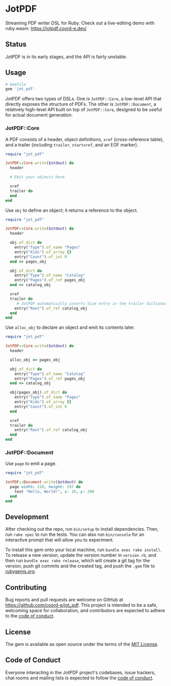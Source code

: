 # JotPDF

Streaming PDF writer DSL for Ruby. Check out a live-editing demo with ruby.wasm: https://jotpdf.coord-e.dev/

## Status

JotPDF is in its early stages, and the API is fairly unstable.

## Usage

```ruby
# Gemfile
gem 'jot_pdf'
```

JotPDF offers two types of DSLs. One is `JotPDF::Core`, a low-level API that directly exposes the structure of PDFs. The other is `JotPDF::Document`, a relatively high-level API built on top of `JotPDF::Core`, designed to be useful for actual document generation.

### JotPDF::Core

A PDF consists of a header, object definitions, `xref` (cross-reference table), and a trailer (including `trailer`, `startxref`, and an EOF marker).

```ruby
require "jot_pdf"

JotPDF::Core.write($stdout) do
  header

  # Emit your objects here

  xref
  trailer do
  end
end
```

Use `obj` to define an object; it returns a reference to the object.

```ruby
require "jot_pdf"

JotPDF::Core.write($stdout) do
  header

  obj.of_dict do
    entry("Type").of_name "Pages"
    entry("Kids").of_array {}
    entry("Count").of_int 0
  end => pages_obj

  obj.of_dict do
    entry("Type").of_name "Catalog"
    entry("Pages").of_ref pages_obj
  end => catalog_obj

  xref
  trailer do
     # JotPDF automatically inserts Size entry in the trailer dictionary
    entry("Root").of_ref catalog_obj
  end
end
```

Use `alloc_obj` to declare an object and emit its contents later.

```ruby
require "jot_pdf"

JotPDF::Core.write($stdout) do
  header

  alloc_obj => pages_obj

  obj.of_dict do
    entry("Type").of_name "Catalog"
    entry("Pages").of_ref pages_obj
  end => catalog_obj

  obj(pages_obj).of_dict do
    entry("Type").of_name "Pages"
    entry("Kids").of_array {}
    entry("Count").of_int 0
  end

  xref
  trailer do
    entry("Root").of_ref catalog_obj
  end
end
```

### JotPDF::Document

Use `page` to emit a page.

```ruby
require "jot_pdf"

JotPDF::Document.write($stdout) do
  page width: 210, height: 297 do
    text "Hello, World!", x: 10, y: 200
  end
end
```

## Development

After checking out the repo, run `bin/setup` to install dependencies. Then, run `rake spec` to run the tests. You can also run `bin/console` for an interactive prompt that will allow you to experiment.

To install this gem onto your local machine, run `bundle exec rake install`. To release a new version, update the version number in `version.rb`, and then run `bundle exec rake release`, which will create a git tag for the version, push git commits and the created tag, and push the `.gem` file to [rubygems.org](https://rubygems.org).

## Contributing

Bug reports and pull requests are welcome on GitHub at https://github.com/coord-e/jot_pdf. This project is intended to be a safe, welcoming space for collaboration, and contributors are expected to adhere to the [code of conduct](https://github.com/coord-e/jot_pdf/blob/master/CODE_OF_CONDUCT.md).

## License

The gem is available as open source under the terms of the [MIT License](https://opensource.org/licenses/MIT).

## Code of Conduct

Everyone interacting in the JotPDF project's codebases, issue trackers, chat rooms and mailing lists is expected to follow the [code of conduct](https://github.com/coord-e/jot_pdf/blob/master/CODE_OF_CONDUCT.md).

